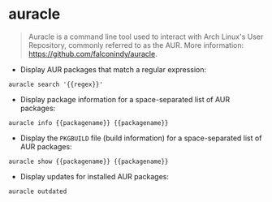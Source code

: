 # auracle

> Auracle is a command line tool used to interact with Arch Linux's User Repository, commonly referred to as the AUR.
> More information: <https://github.com/falconindy/auracle>.

- Display AUR packages that match a regular expression:

`auracle search '{{regex}}'`

- Display package information for a space-separated list of AUR packages:

`auracle info {{packagename}} {{packagename}}`

- Display the  `PKGBUILD` file (build information) for a space-separated list of AUR packages:

`auracle show {{packagename}} {{packagename}}`

- Display updates for installed AUR packages:

`auracle outdated`
